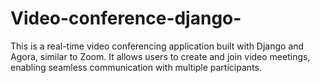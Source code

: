 # Video-conference-django-
This is a real-time video conferencing application built with Django and Agora, similar to Zoom. It allows users to create and join video meetings, enabling seamless communication with multiple participants.
